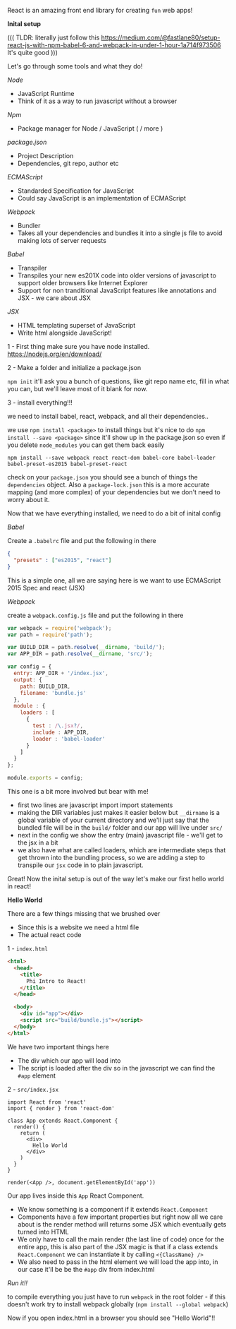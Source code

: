 React is an amazing front end library for creating `fun` web apps!

**Inital setup**

(((
TLDR: 
literally just follow this
https://medium.com/@fastlane80/setup-react-js-with-npm-babel-6-and-webpack-in-under-1-hour-1a714f973506
It's quite good
)))

Let's go through some tools and what they do!

*Node*
- JavaScript Runtime
- Think of it as a way to run javascript without a browser

*Npm*
- Package manager for Node / JavaScript ( / more )

*package.json*
- Project Description
- Dependencies, git repo, author etc

*ECMAScript*
- Standarded Specification for JavaScript
- Could say JavaScript is an implementation of ECMAScript

*Webpack*
- Bundler
- Takes all your dependencies and bundles it into a single js file to avoid making lots of server requests

*Babel*
- Transpiler
- Transpiles your new es201X code into older versions of javascript to support older browsers like Internet Explorer
- Support for non tranditional JavaScript features like annotations and JSX - we care about JSX

*JSX*
- HTML templating superset of JavaScript
- Write html alongside JavaScript!

1 - First thing make sure you have node installed.
https://nodejs.org/en/download/

2 - Make a folder and initialize a package.json

```npm init```
it'll ask you a bunch of questions, like git repo name etc, fill in what you can, but we'll leave most of it blank for now.

3 - install everything!!!

we need to install babel, react, webpack, and all their dependencies..

we use `npm install <package>` to install things but it's nice to do `npm install --save <package>` since it'll show up in the package.json so even if you delete `node_modules` you can get them back easily

`npm install --save webpack react react-dom babel-core babel-loader babel-preset-es2015 babel-preset-react`

check on your `package.json` you should see a bunch of things the `dependencies` object. Also a `package-lock.json` this is a more accurate mapping (and more complex) of your dependencies but we don't need to worry about it.

Now that we have everything installed, we need to do a bit of inital config

*Babel*

Create a `.babelrc` file and put the following in there
```json
{
  "presets" : ["es2015", "react"]
}
```
This is a simple one, all we are saying here is we want to use ECMAScript 2015 Spec and react (JSX)

*Webpack*

create a `webpack.config.js` file and put the following in there

```javascript
var webpack = require('webpack');
var path = require('path');

var BUILD_DIR = path.resolve(__dirname, 'build/');
var APP_DIR = path.resolve(__dirname, 'src/');

var config = {
  entry: APP_DIR + '/index.jsx',
  output: {
    path: BUILD_DIR,
    filename: 'bundle.js'
  },
  module : {
    loaders : [
      {
        test : /\.jsx?/,
        include : APP_DIR,
        loader : 'babel-loader'
      }
    ]
  }
};

module.exports = config;
```
This one is a bit more involved but bear with me!
- first two lines are javascript import import statements
- making the DIR variables just makes it easier below but `__dirname` is a global variable of your current directory and we'll just say that the bundled file will be in the `build/` folder and our app will live under `src/`
- next in the config we show the entry (main) javascript file - we'll get to the jsx in a bit
- we also have what are called loaders, which are intermediate steps that get thrown into the bundling process, so we are adding a step to transpile our `jsx` code in to plain javascript.

Great! Now the inital setup is out of the way let's make our first hello world in react!

**Hello World**

There are a few things missing that we brushed over
- Since this is a website we need a html file
- The actual react code

1 - `index.html`
```html
<html>
  <head>
    <title>
      Phi Intro to React!
    </title>
  </head>

  <body>
    <div id="app"></div>
    <script src="build/bundle.js"></script>
  </body>
</html>
```
We have two important things here
- The div which our app will load into
- The script is loaded after the div so in the javascript we can find the `#app` element

2 - `src/index.jsx`
```JSX
import React from 'react'
import { render } from 'react-dom'

class App extends React.Component {
  render() {
    return (
      <div>
        Hello World
      </div>
    )
  }
}

render(<App />, document.getElementById('app'))
```
Our app lives inside this `App` React Component.
- We know something is a component if it extends `React.Component`
- Components have a few important properties but right now all we care about is the render method will returns some JSX which eventually gets turned into HTML
- We only have to call the main render (the last line of code) once for the entire app, this is also part of the JSX magic is that if a class extends `React.Component` we can instantiate it by calling `<{ClassName} />`
- We also need to pass in the html element we will load the app into, in our case it'll be be the `#app` div from index.html

*Run it!!*

to compile everything you just have to run `webpack` in the root folder - if this doesn't work try to install webpack globally (`npm install --global webpack`)

Now if you open index.html in a browser you should see "Hello World"!!
